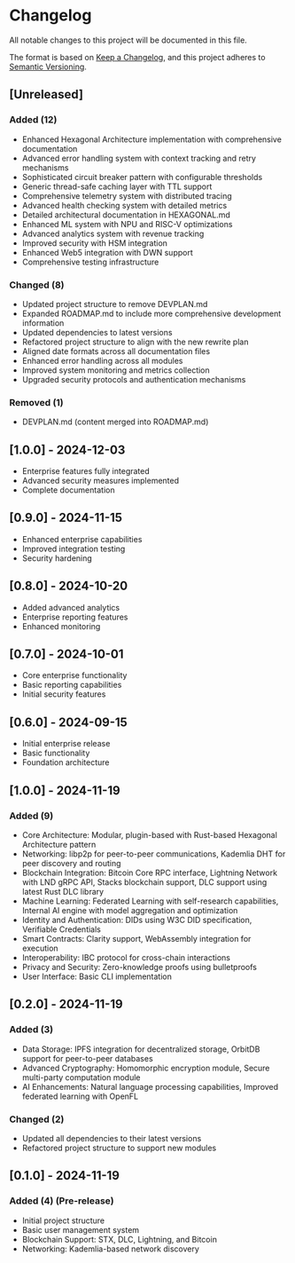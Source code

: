 # Changelog

All notable changes to this project will be documented in this file.

The format is based on [Keep a Changelog](https://keepachangelog.com/en/1.0.0/),
and this project adheres to [Semantic Versioning](https://semver.org/spec/v2.0.0.html).

## [Unreleased]

### Added (12)

- Enhanced Hexagonal Architecture implementation with comprehensive documentation
- Advanced error handling system with context tracking and retry mechanisms
- Sophisticated circuit breaker pattern with configurable thresholds
- Generic thread-safe caching layer with TTL support
- Comprehensive telemetry system with distributed tracing
- Advanced health checking system with detailed metrics
- Detailed architectural documentation in HEXAGONAL.md
- Enhanced ML system with NPU and RISC-V optimizations
- Advanced analytics system with revenue tracking
- Improved security with HSM integration
- Enhanced Web5 integration with DWN support
- Comprehensive testing infrastructure

### Changed (8)

- Updated project structure to remove DEVPLAN.md
- Expanded ROADMAP.md to include more comprehensive development information
- Updated dependencies to latest versions
- Refactored project structure to align with the new rewrite plan
- Aligned date formats across all documentation files
- Enhanced error handling across all modules
- Improved system monitoring and metrics collection
- Upgraded security protocols and authentication mechanisms

### Removed (1)

- DEVPLAN.md (content merged into ROADMAP.md)

## [1.0.0] - 2024-12-03
- Enterprise features fully integrated
- Advanced security measures implemented
- Complete documentation

## [0.9.0] - 2024-11-15
- Enhanced enterprise capabilities
- Improved integration testing
- Security hardening

## [0.8.0] - 2024-10-20
- Added advanced analytics
- Enterprise reporting features
- Enhanced monitoring

## [0.7.0] - 2024-10-01
- Core enterprise functionality
- Basic reporting capabilities
- Initial security features

## [0.6.0] - 2024-09-15
- Initial enterprise release
- Basic functionality
- Foundation architecture

## [1.0.0] - 2024-11-19

### Added (9)

- Core Architecture: Modular, plugin-based with Rust-based Hexagonal Architecture pattern
- Networking: libp2p for peer-to-peer communications, Kademlia DHT for peer discovery and routing
- Blockchain Integration: Bitcoin Core RPC interface, Lightning Network with LND gRPC API, Stacks blockchain support, DLC support using latest Rust DLC library
- Machine Learning: Federated Learning with self-research capabilities, Internal AI engine with model aggregation and optimization
- Identity and Authentication: DIDs using W3C DID specification, Verifiable Credentials
- Smart Contracts: Clarity support, WebAssembly integration for execution
- Interoperability: IBC protocol for cross-chain interactions
- Privacy and Security: Zero-knowledge proofs using bulletproofs
- User Interface: Basic CLI implementation

## [0.2.0] - 2024-11-19

### Added (3)

- Data Storage: IPFS integration for decentralized storage, OrbitDB support for peer-to-peer databases
- Advanced Cryptography: Homomorphic encryption module, Secure multi-party computation module
- AI Enhancements: Natural language processing capabilities, Improved federated learning with OpenFL

### Changed (2)

- Updated all dependencies to their latest versions
- Refactored project structure to support new modules

## [0.1.0] - 2024-11-19

### Added (4) (Pre-release)

- Initial project structure
- Basic user management system
- Blockchain Support: STX, DLC, Lightning, and Bitcoin
- Networking: Kademlia-based network discovery
